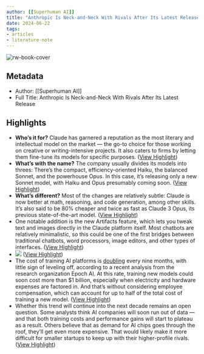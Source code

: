 ```yaml
---
author: [[Superhuman AI]]
title: "Anthropic Is Neck-and-Neck With Rivals After Its Latest Release"
date: 2024-06-22
tags: 
- articles
- literature-note
---
```

![rw-book-cover](https://readwise-assets.s3.amazonaws.com/static/images/article3.5c705a01b476.png)

## Metadata
- Author: [[Superhuman AI]]
- Full Title: Anthropic Is Neck-and-Neck With Rivals After Its Latest Release

## Highlights
- **Who’s it for?** Claude has garnered a reputation as the most literary and intellectual model on the market — the go-to choice for those working on creative or writing-intensive projects. It also caters to firms by letting them fine-tune its models for specific purposes. ([View Highlight](https://read.readwise.io/read/01j0yaqkcrc3ryvrrb1rvkc7z4))
- **What’s with the name?** The company usually divides its models into threes: There’s the compact, efficiency-oriented Haiku, the balanced Sonnet, and the powerhouse Opus. In this case, it’s releasing only a new Sonnet model, with Haiku and Opus presumably coming soon. ([View Highlight](https://read.readwise.io/read/01j0yar4nm7zdtex8j5a1veb6b))
- **What’s different?** Most of the changes are relatively subtle: Claude is now better at math, reasoning, and code generation, among other skills. It’s also said to be 80% cheaper and twice as fast as Claude 3 Opus, its previous state-of-the-art model. ([View Highlight](https://read.readwise.io/read/01j0yardm6j8gfajsjy0vwvz9d))
- One notable addition is the new Artifacts feature, which lets you tweak text and images directly in the Claude platform itself. Most chatbots are relatively minimalistic, so this could be one of the first bridges between traditional chatbots, word processors, image editors, and other types of interfaces. ([View Highlight](https://read.readwise.io/read/01j0yargf13252jtspedp8pg2w))
- ![](https://media.beehiiv.com/cdn-cgi/image/fit=scale-down,format=auto,onerror=redirect,quality=80/uploads/asset/file/90601148-b2ce-48de-a481-5a8454e4df1e/Screenshot_2024-06-20_at_2.17.32_PM.jpg?t=1718907491) ([View Highlight](https://read.readwise.io/read/01j0yarvr7y0hq6n2dh07rmy99))
- The cost of training AI platforms is [doubling](https://link.mail.beehiiv.com/ss/c/u001.cbTlTBbOm0oxrOJrFZNEqbzhT_yJQO5GIwkKa25maWybZJqKIj4A3PDdvzyMp_s6W5lypWvYhn9vVv_YVRaC8RSXNfkx7gI8zJq9acOHLAEjBBttPryTJnUBn0DqXSxoa22BI-82dWycGXdK6oTivbBlYAFJDa5B4agMDTAl_jtTV-3BLyMP3iTSfqZkpMgvf8qj0ua1N8JV5xcTa7NbQ78BPXKRRjDXJG-368Cj2xQ/47e/dTgjpVHuRz-_aDZeK1XxYw/h5/h001.OpnE_yPP0Xk-qjgzZnExrFq0rsg3T20fjQsYhFBLaTw) every nine months, with little sign of leveling off, according to a recent analysis from the research organization Epoch AI. At this rate, training new models could soon cost more than $1 billion, especially when electricity and hardware expenses are factored in. And that’s without considering employee compensation, which can account for up to half of the total cost of training a new model. ([View Highlight](https://read.readwise.io/read/01j0yas3fmgxyjhsszennd3dad))
- Whether this trend will continue into the next decade remains an open question. Some analysts think AI companies will soon run out of data — and that both training costs and performance gains will start to plateau as a result. Others believe that as demand for AI chips goes through the roof, they’ll get even more expensive. That would likely make it more difficult for smaller startups to keep up with their higher-profile rivals. ([View Highlight](https://read.readwise.io/read/01j0yas680bqp1d6t0bhhzv2v9))
